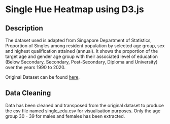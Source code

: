 # Single Hue Heatmap using D3.js

## Description

The dataset used is adapted from Singapore Department of Statistics, Proportion of Singles among resident population by selected age group, sex and highest qualification attained (annual). It shows the proportion of the target age and gender age group with their associated level of education (Below Secondary, Secondary, Post-Secondary, Diploma and University) over the years 1990 to 2020.

Original Dataset can be found [here](https://www.singstat.gov.sg/find-data/search-by-theme/population/marital-status-marriages-and-divorces/latest-data).

## Data Cleaning

Data has been cleaned and transposed from the original dataset to produce the csv file named single_edu.csv for visualisation purposes. Only the age group 30 - 39 for males and females has been extracted. 
